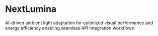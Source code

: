# NextLumina
AI-driven ambient light adaptation for optimized visual performance and energy efficiency enabling seamless API integration workflows
